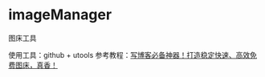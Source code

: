# imageManager
图床工具

使用工具：github + utools
参考教程：[写博客必备神器！打造稳定快速、高效免费图床，真香！](https://mp.weixin.qq.com/s?__biz=MzIzMDg0NTUzNQ==&mid=2247484073&idx=1&sn=1ce760292e7c436a341536fc9222014d&chksm=e8ac7f99dfdbf68f0957c7b291be67bc1d3277887d3c642b607fb1cdda56b1102081780528b6#rd)
